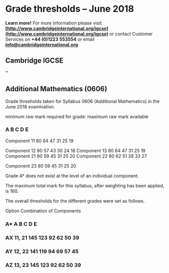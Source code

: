 # Grade thresholds – June 2018 

**Learn more!** For more information please visit **[http://www.cambridgeinternational.org/igcse](http://www.cambridgeinternational.org/igcse)** or contact Customer Services on **+44 (0)1223 553554** or email **info@cambridgeinternational.org** 

## Cambridge IGCSE 

 ™ 

## Additional Mathematics (0606) 

 Grade thresholds taken for Syllabus 0606 (Additional Mathematics) in the June 2018 examination. 

 minimum raw mark required for grade: maximum raw mark available 

### A B C D E 

 Component 11 80 64 47 31 25 19 

 Component 12 80 57 43 30 24 18 Component 13 80 64 47 31 25 19 Component 21 80 59 45 31 25 20 Component 22 80 62 51 39 33 27 

 Component 23 80 59 45 31 25 20 

 Grade A* does not exist at the level of an individual component. 

 The maximum total mark for this syllabus, after weighting has been applied, is 160. 

 The overall thresholds for the different grades were set as follows. 

 Option Combination of Components 

### A* A B C D E 

### AX 11, 21 145 123 92 62 50 39 

### AY 12, 22 141 119 94 69 57 45 

### AZ 13, 23 145 123 92 62 50 39 



